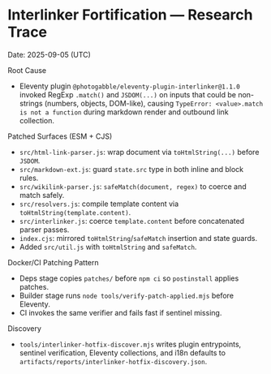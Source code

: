 # Interlinker Fortification — Research Trace

Date: 2025-09-05 (UTC)

Root Cause
- Eleventy plugin `@photogabble/eleventy-plugin-interlinker@1.1.0` invoked RegExp `.match()` and `JSDOM(...)` on inputs that could be non-strings (numbers, objects, DOM-like), causing `TypeError: <value>.match is not a function` during markdown render and outbound link collection.

Patched Surfaces (ESM + CJS)
- `src/html-link-parser.js`: wrap document via `toHtmlString(...)` before `JSDOM`.
- `src/markdown-ext.js`: guard `state.src` type in both inline and block rules.
- `src/wikilink-parser.js`: `safeMatch(document, regex)` to coerce and match safely.
- `src/resolvers.js`: compile template content via `toHtmlString(template.content)`.
- `src/interlinker.js`: coerce `template.content` before concatenated parser passes.
- `index.cjs`: mirrored `toHtmlString`/`safeMatch` insertion and state guards.
- Added `src/util.js` with `toHtmlString` and `safeMatch`.

Docker/CI Patching Pattern
- Deps stage copies `patches/` before `npm ci` so `postinstall` applies patches.
- Builder stage runs `node tools/verify-patch-applied.mjs` before Eleventy.
- CI invokes the same verifier and fails fast if sentinel missing.

Discovery
- `tools/interlinker-hotfix-discover.mjs` writes plugin entrypoints, sentinel verification, Eleventy collections, and i18n defaults to `artifacts/reports/interlinker-hotfix-discovery.json`.

